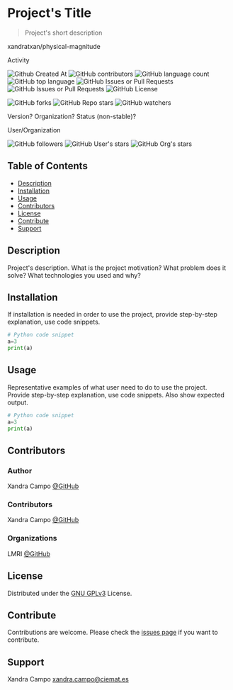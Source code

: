 # Project's Title
> Project's short description

xandratxan/physical-magnitude

Activity

![Github Created At](https://img.shields.io/github/created-at/xandratxan/physical-magnitude)
![GitHub contributors](https://img.shields.io/github/contributors/xandratxan/physical-magnitude)
![GitHub language count](https://img.shields.io/github/languages/count/xandratxan/physical-magnitude)
![GitHub top language](https://img.shields.io/github/languages/top/xandratxan/physical-magnitude)
![GitHub Issues or Pull Requests](https://img.shields.io/github/issues/xandratxan/physical-magnitude)
![GitHub Issues or Pull Requests](https://img.shields.io/github/issues-pr/xandratxan/physical-magnitude)
![GitHub License](https://img.shields.io/github/license/xandratxan/physical-magnitude)

![GitHub forks](https://img.shields.io/github/forks/xandratxan/physical-magnitude)
![GitHub Repo stars](https://img.shields.io/github/stars/xandratxan/physical-magnitude)
![GitHub watchers](https://img.shields.io/github/watchers/xandratxan/physical-magnitude)

Version? Organization? Status (non-stable)?

User/Organization

![GitHub followers](https://img.shields.io/github/followers/lmri-met)
![GitHub User's stars](https://img.shields.io/github/stars/lmri-met)
![GitHub Org's stars](https://img.shields.io/github/stars/lmri-met)

## Table of Contents
- [Description](#description)
- [Installation](#installation)
- [Usage](#usage)
- [Contributors](#contributors)
- [License](#license)
- [Contribute](#contribute)
- [Support](#support)

<a name="description"></a>
## Description
Project's description. What is the project motivation? What problem does it solve? What technologies you used and why?

<a name="installation"></a>
## Installation
If installation is needed in order to use the project, provide step-by-step explanation, use code snippets.
```python
# Python code snippet
a=3
print(a)
```

<a name="usage"></a>
## Usage
Representative examples of what user need to do to use the project. Provide step-by-step explanation, use code snippets. Also show expected output. 
```python
# Python code snippet
a=3
print(a)
```

<a name="contributors"></a>
## Contributors
### Author
Xandra Campo [@GitHub](https://github.com/xandratxan/)
### Contributors
Xandra Campo [@GitHub](https://github.com/xandratxan/)
### Organizations
LMRI [@GitHub](https://github.com/lmri-met/)

<a name="license"></a>
## License
Distributed under the [GNU GPLv3](https://choosealicense.com/licenses/gpl-3.0/) License.

<a name="contribute"></a>
## Contribute
Contributions are welcome. Please check the [issues page](https://github.com/xandratxan/physical-magnitude/issues) if you want to contribute.

<a name="support"></a>
## Support
Xandra Campo [xandra.campo@ciemat.es](mailto:xandra.campo@ciemat.es)
